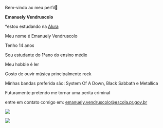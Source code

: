 Bem-vindo ao meu perfil🤍

**Emanuely Vendruscolo**

°estou estudando na [Alura](https://www.alura.com.br/)

Meu nome é Emanuely Vendruscolo 

Tenho 14 anos 

Sou estudante do 1°ano do ensino médio 

Meu hobbie é ler 

Gosto de ouvir música principalmente rock

Minhas bandas preferida são: System Of A Down, Black Sabbath e Metallica 

Futuramente pretendo me tornar uma perita criminal

entre em contato comigo em: emanuely.vendruscolo@escola.pr.gov.br

![](https://media.tenor.com/5RVBUgdZkLwAAAAM/alan.gif)


![](https://media.tenor.com/3Xg_HnwuvYkAAAAi/doglongface.gif)
